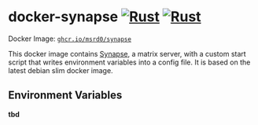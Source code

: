 # docker-synapse [![Rust](https://github.com/msrd0/docker-synapse/actions/workflows/rust.yml/badge.svg)](https://github.com/msrd0/docker-synapse/actions/workflows/rust.yml) [![Rust](https://github.com/msrd0/docker-synapse/actions/workflows/rust.yml/badge.svg)](https://github.com/msrd0/docker-synapse/actions/workflows/rust.yml)

Docker Image: [`ghcr.io/msrd0/synapse`](https://github.com/users/msrd0/packages/container/package/synapse)

This docker image contains [Synapse](https://github.com/matrix-org/synapse), a matrix server, with a custom start
script that writes environment variables into a config file. It is based on the latest debian slim docker image.

## Environment Variables

**tbd**
